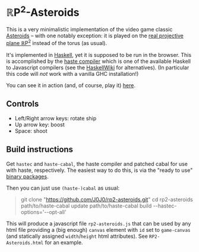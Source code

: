# &#8477;P<sup>2</sup>-Asteroids
This is a very minimalistic implementation of the video game
classic [Asteroids][A] &ndash; with one notably exception:
it is played on the [real projective plane &#8477;P<sup>2</sup>][RP2]
instead of the torus (as usual).

It's implemented in [Haskell][H], yet it is supposed to be run in
the browser. This is accomplished by the [haste compiler][Hc] which
is one of the available Haskell to Javascript compilers (see the
[HaskellWiki][hs2js] for alternatives). (In particular this code
will _not_ work with a vanilla GHC installation!)

You can see it in action (and, of course, play it) [here][demo].

[A]: https://en.wikipedia.org/wiki/Asteroids_(video_game)
[RP2]: https://en.wikipedia.org/wiki/Real_projective_plane
[H]: https://www.haskell.org/
[Hc]: https://haste-lang.org/
[hs2js]: https://wiki.haskell.org/The_JavaScript_Problem#Haskell_-.3E_JS
[demo]: https://homepages.uni-regensburg.de/~prj05723/rp2-asteroids/


## Controls
* Left/Right arrow keys: rotate ship
* Up arrow key: boost
* Space: shoot


## Build instructions
Get `hastec` and `haste-cabal`, the haste compiler and patched cabal
for use with haste, respectively. The easiest way to do this, is via
the "ready to use" [binary packages][hbin].

Then you can just use `(haste-)cabal` as usual:
> git clone "https://github.com/J0J0/rp2-asteroids.git"
> cd rp2-asteroids
> path/to/haste-cabal update
> path/to/haste-cabal build --hastec-options='--opt-all'

This will produce a javascript file `rp2-asteroids.js` that can be
used by any html file providing a (big enough) `canvas` element
with `id` set to `game-canvas` (and statically assigned `width`/`height`
html attributes). See `RP2-Asteroids.html` for an example.

[hbin]: https://haste-lang.org/downloads/
